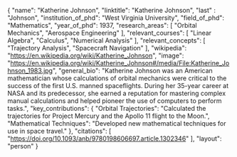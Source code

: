 {
  "name": "Katherine Johnson",
  "linktitle": "Katherine Johnson",
  "last" : "Johnson",
  "institution_of_phd": "West Virginia University",
  "field_of_phd": "Mathematics",
  "year_of_phd": 1937,
  "research_areas": [
    "Orbital Mechanics",
    "Aerospace Engineering"
  ],
  "relevant_courses": [
    "Linear Algebra",
    "Calculus",
    "Numerical Analysis"
  ],
  "relevant_concepts": [
    "Trajectory Analysis",
    "Spacecraft Navigation"
  ],
  "wikipedia": "https://en.wikipedia.org/wiki/Katherine_Johnson",
  "image": "https://en.wikipedia.org/wiki/Katherine_Johnson#/media/File:Katherine_Johnson_1983.jpg",
  "general_bio": "Katherine Johnson was an American mathematician whose calculations of orbital mechanics were critical to the success of the first U.S. manned spaceflights. During her 35-year career at NASA and its predecessor, she earned a reputation for mastering complex manual calculations and helped pioneer the use of computers to perform tasks.",
  "key_contributions": {
    "Orbital Trajectories": "Calculated the trajectories for Project Mercury and the Apollo 11 flight to the Moon.",
    "Mathematical Techniques": "Developed new mathematical techniques for use in space travel."
  },
  "citations": [
    "https://doi.org/10.1093/anb/9780198606697.article.1302346"
  ], 
  "layout": "person"
}